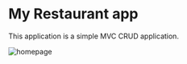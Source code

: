 <h1> My Restaurant app </h1>
  <p> This application is a simple MVC CRUD application. </p> 
<img src="https://github.com/victoria-vassi/rails-yelp-mvp/raw/master/app/assets/images/read-me.png" alt="homepage" title="Homepage" style="max-width:100%;">
